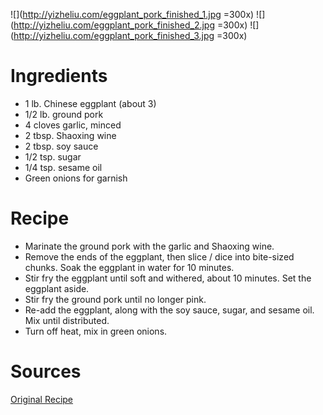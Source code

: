 ![](http://yizheliu.com/eggplant_pork_finished_1.jpg =300x)
![](http://yizheliu.com/eggplant_pork_finished_2.jpg =300x)
![](http://yizheliu.com/eggplant_pork_finished_3.jpg =300x)

# Ingredients
* 1 lb. Chinese eggplant (about 3)
* 1/2 lb. ground pork
* 4 cloves garlic, minced
* 2 tbsp. Shaoxing wine
* 2 tbsp. soy sauce
* 1/2 tsp. sugar
* 1/4 tsp. sesame oil
* Green onions for garnish

# Recipe

* Marinate the ground pork with the garlic and Shaoxing wine.
* Remove the ends of the eggplant, then slice / dice into bite-sized chunks. Soak the eggplant in water for 10 minutes.
* Stir fry the eggplant until soft and withered, about 10 minutes. Set the eggplant aside.
* Stir fry the ground pork until no longer pink.
* Re-add the eggplant, along with the soy sauce, sugar, and sesame oil. Mix until distributed.
* Turn off heat, mix in green onions.

# Sources
[Original Recipe](https://www.chinasichuanfood.com/chinese-eggplants-with-minced-pork/)
